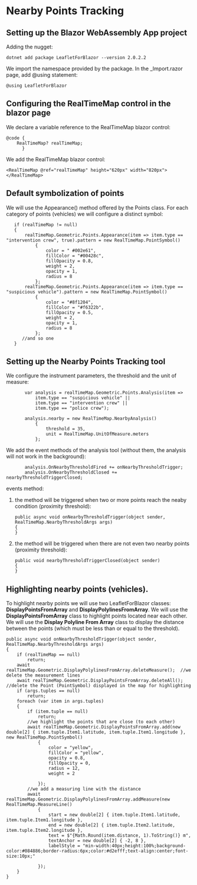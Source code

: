 # Nearby Points Tracking

## Setting up the Blazor WebAssembly App project

Adding the nugget:
  
    dotnet add package LeafletForBlazor --version 2.0.2.2

We import the namespace provided by the package. In the _Import.razor page, add @using statement:

    @using LeafletForBlazor

## Configuring the **RealTimeMap** control in the blazor page

We declare a variable reference to the RealTimeMap blazor control:

    @code {
        RealTimeMap? realTimeMap;
          }

We add the RealTimeMap blazor control:

    <RealTimeMap @ref="realTimeMap" height="620px" width="820px"></RealTimeMap>

## Default symbolization of points

We will use the Appearance() method offered by the Points class. For each category of points (vehicles) we will configure a distinct symbol:


       if (realTimeMap != null)
       {
           realTimeMap.Geometric.Points.Appearance(item => item.type == "intervention crew", true).pattern = new RealTimeMap.PointSymbol()
               {
                   color = " #002e61",
                   fillColor = "#00428c",
                   fillOpacity = 0.8,
                   weight = 2,
                   opacity = 1,
                   radius = 8
               };
           realTimeMap.Geometric.Points.Appearance(item => item.type == "suspicious vehicle").pattern = new RealTimeMap.PointSymbol()
               {
                   color = "#8f1204",
                   fillColor = "#f6322b",
                   fillOpacity = 0.5,
                   weight = 2,
                   opacity = 1,
                   radius = 8
               };
          //and so one
       }

## Setting up the Nearby Points Tracking tool

We configure the instrument parameters, the threshold and the unit of measure:

           var analysis = realTimeMap.Geometric.Points.Analysis(item =>
               item.type == "suspicious vehicle" ||
               item.type == "intervention crew" ||
               item.type == "police crew");
               
           analysis.nearby = new RealTimeMap.NearbyAnalysis()
               {
                   threshold = 35,
                   unit = RealTimeMap.UnitOfMeasure.meters
               };
               
We add the event methods of the analysis tool (without them, the analysis will not work in the background):

           analysis.OnNearbyThresholdFired += onNearbyThresholdTrigger;
           analysis.OnNearbyThresholdClosed += nearbyThresholdTriggerClosed;

events method:

1. the method will be triggered when two or more points reach the neaby condition (proximity threshold):

       public async void onNearbyThresholdTrigger(object sender, RealTimeMap.NearbyThresholdArgs args)
       {
       }

3. the method will be triggered when there are not even two nearby points (proximity threshold):

       public void nearbyThresholdTriggerClosed(object sender)
       {
       }

## Highlighting nearby points (vehicles).

To highlight nearby points we will use two LeafletForBlazor classes: **DisplayPointsFromArray** and **DisplayPolylinesFromArray**.
We will use the **DisplayPointsFromArray** class to highlight points located near each other.
We will use the **Display Polyline From Array** class to display the distance between the points (which must be less than or equal to the threshold).

    public async void onNearbyThresholdTrigger(object sender, RealTimeMap.NearbyThresholdArgs args)
    {
        if (realTimeMap == null)
            return;
        await realTimeMap.Geometric.DisplayPolylinesFromArray.deleteMeasure();  //we delete the measurement lines
        await realTimeMap.Geometric.DisplayPointsFromArray.deleteAll();          //delete the Point (PointSymbol) displayed in the map for highlighting
        if (args.tuples == null)
            return;
        foreach (var item in args.tuples)
        {
            if (item.tuple == null)
                return;
            //we highlight the points that are close (to each other)
            await realTimeMap.Geometric.DisplayPointsFromArray.add(new double[2] { item.tuple.Item1.latitude, item.tuple.Item1.longitude }, new RealTimeMap.PointSymbol()
                {
                    color = "yellow",
                    fillColor = "yellow",
                    opacity = 0.8,
                    fillOpacity = 0,
                    radius = 12,
                    weight = 2

                });
            //we add a measuring line with the distance
            await realTimeMap.Geometric.DisplayPolylinesFromArray.addMeasure(new RealTimeMap.MeasureLine()
                {
                    start = new double[2] { item.tuple.Item1.latitude, item.tuple.Item1.longitude },
                    end = new double[2] { item.tuple.Item2.latitude, item.tuple.Item2.longitude },
                    text = $"{Math.Round(item.distance, 1).ToString()} m",
                    textAnchor = new double[2] { -2, 8 },
                    labelStyle = "min-width:40px;height:100%;background-color:#084886;border-radius:6px;color:#d2efff;text-align:center;font-size:10px;"

                });
        }
    }


